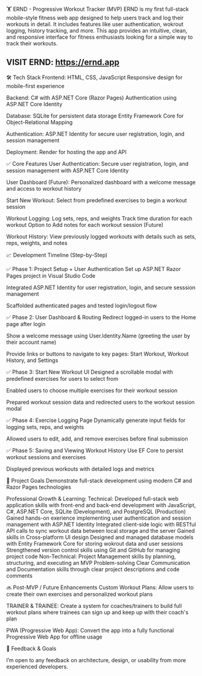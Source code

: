 🏋️ ERND - Progressive Workout Tracker (MVP)
ERND is my first full-stack mobile-style fitness web app designed to help users track and log their workouts in detail. It includes features like user authentication, wokrout logging, history tracking, and more. This app provides an intuitive, clean, and responsive interface for fitness enthusiasts looking for a simple way to track their workouts.

VISIT ERND: https://ernd.app
----------------------------

🛠️ Tech Stack
Frontend: 
  HTML, CSS, JavaScript
  Responsive design for mobile-first experience

Backend: 
  C# with ASP.NET Core (Razor Pages)
  Authentication using ASP.NET Core Identity

Database: 
  SQLite for persistent data storage
  Entity Framework Core for Object-Relational Mapping

Authentication: 
  ASP.NET Identity for secure user registration, login, and session management

Deployment: 
  Render for hosting the app and API

✅ Core Features
User Authentication: Secure user registration, login, and session management with ASP.NET Core Identity

User Dashboard (Future): Personalized dashboard with a welcome message and access to workout history

Start New Workout: Select from predefined exercises to begin a workout session

Workout Logging:
  Log sets, reps, and weights
  Track time duration for each workout
  Option to Add notes for each workout session (Future)

Workout History: View previously logged workouts with details such as sets, reps, weights, and notes

📈 Development Timeline (Step-by-Step)

✅ Phase 1: Project Setup + User Authentication
Set up ASP.NET Razor Pages project in Visual Studio Code

Integrated ASP.NET Identity for user registration, login, and secure sesssion management

Scaffolded authenticated pages and tested login/logout flow

✅ Phase 2: User Dashboard & Routing
Redirect logged-in users to the Home page after login

Show a welcome message using User.Identity.Name (greeting the user by their account name)

Provide links or buttons to navigate to key pages: Start Workout, Workout History, and Settings

✅ Phase 3: Start New Workout UI
Designed a scrollable modal with predefined exercises for users to select from

Enabled users to choose multiple exercises for their workout session

Prepared workout session data and redirected users to the workout session modal

✅ Phase 4: Exercise Logging Page
Dynamically generate input fields for logging sets, reps, and weights

Allowed users to edit, add, and remove exercises before final submission

✅ Phase 5: Saving and Viewing Workout History
Use EF Core to persist workout sessions and exercises

Displayed previous workouts with detailed logs and metrics

🧠 Project Goals
Demonstrate full-stack development using modern C# and Razor Pages technologies

Professional Growth & Learning:
  Technical:
    Developed full-stack web application skills with front-end and back-end development with JavaScript, C#, ASP.NET Core, SQLite (Development), and PostgreSQL (Production)
    Gained hands-on exerience implementing user authentication and session management with ASP.NET Identity
    Integrated client-side logic with RESTful API calls to sync workout data between local storage and the server
    Gained skills in Cross-platform UI design
    Designed and managed database models with Entity Framework Core for storing wokrout data and user sessions
    Strengthened version control skills using Git and GitHub for managing project code
  Non-Technical:
    Project Management skills by planning, structuring, and executing an MVP
    Problem-solving 
    Clear Communication and Documentation skills through clear project descriptions and code comments
  

🔜 Post-MVP / Future Enhancements
Custom Workout Plans: Allow users to create their own exercises and personalized workout plans

TRAINER & TRAINEE: Create a system for coaches/trainers to build full workout plans where trainees can sign up and keep up with their coach's plan

PWA (Progressive Web App): Convert the app into a fully functional Progressive Web App for offline usage

💬 Feedback & Goals

I’m open to any feedback on architecture, design, or usability from more experienced developers.
